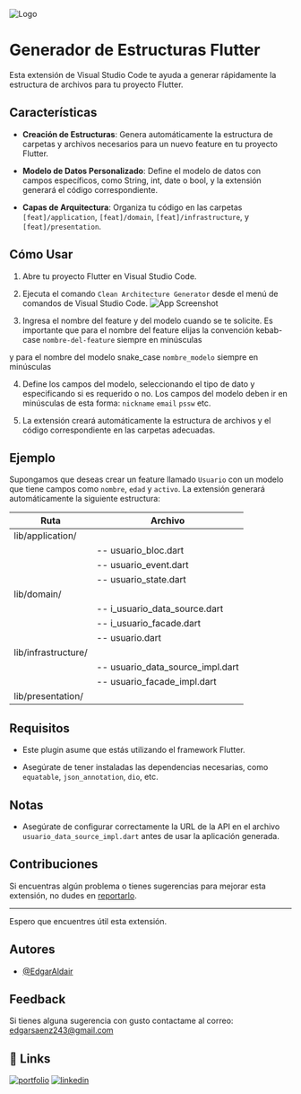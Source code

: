 
![Logo](https://github.com/EdgarAldair/extension-clean-architecture-generator/assets/34665443/c489faca-e324-4e90-8858-3ac251e77195)

# Generador de Estructuras Flutter

Esta extensión de Visual Studio Code te ayuda a generar rápidamente la estructura de archivos para tu proyecto Flutter.

## Características

- **Creación de Estructuras**: Genera automáticamente la estructura de carpetas y archivos necesarios para un nuevo feature en tu proyecto Flutter.



- **Modelo de Datos Personalizado**: Define el modelo de datos con campos específicos, como String, int, date o bool, y la extensión generará el código correspondiente.

- **Capas de Arquitectura**: Organiza tu código en las carpetas `[feat]/application`, `[feat]/domain`, `[feat]/infrastructure`, y `[feat]/presentation`.

## Cómo Usar

1. Abre tu proyecto Flutter en Visual Studio Code.

2. Ejecuta el comando `Clean Architecture Generator` desde el menú de comandos de Visual Studio Code.
![App Screenshot](https://github.com/EdgarAldair/extension-clean-architecture-generator/assets/34665443/94292fc6-a39a-4b8a-a038-d9d97e021e45)

3. Ingresa el nombre del feature y del modelo cuando se te solicite.
Es importante que para el nombre del feature elijas la convención kebab-case `nombre-del-feature` siempre en minúsculas

y para el nombre del modelo snake_case `nombre_modelo` siempre en minúsculas


4. Define los campos del modelo, seleccionando el tipo de dato y especificando si es requerido o no.
Los campos del modelo deben ir en minúsculas de esta forma: `nickname` `email` `pssw` etc.

5. La extensión creará automáticamente la estructura de archivos y el código correspondiente en las carpetas adecuadas.

## Ejemplo

Supongamos que deseas crear un feature llamado `Usuario` con un modelo que tiene campos como `nombre`, `edad` y `activo`. La extensión generará automáticamente la siguiente estructura:

| Ruta                                     | Archivo                            |
| -----------------------------------------| -----------------------------------|
| lib/application/                         |                                   |
|   |-- usuario_bloc.dart                  |                                   |
|   |-- usuario_event.dart                 |                                   |
|   |-- usuario_state.dart                 |                                   |
| lib/domain/                              |                                   |
|   |-- i_usuario_data_source.dart         |                                   |
|   |-- i_usuario_facade.dart              |                                   |
|   |-- usuario.dart                       |                                   |
| lib/infrastructure/                      |                                   |
|   |-- usuario_data_source_impl.dart      |                                   |
|   |-- usuario_facade_impl.dart           |                                   |
| lib/presentation/                        |                                   |


## Requisitos

- Este plugin asume que estás utilizando el framework Flutter.

- Asegúrate de tener instaladas las dependencias necesarias, como
 `equatable`, `json_annotation`, `dio`, etc.

## Notas

- Asegúrate de configurar correctamente la URL de la API en el archivo `usuario_data_source_impl.dart` antes de usar la aplicación generada.

## Contribuciones

Si encuentras algún problema o tienes sugerencias para mejorar esta extensión, no dudes en [reportarlo](https://github.com/EdgarAldair/extension-clean-architecture-generator/issues).

---

Espero que encuentres útil esta extensión.

## Autores

- [@EdgarAldair](https://github.com/EdgarAldair)


## Feedback

Si tienes alguna sugerencia con gusto contactame al correo: edgarsaenz243@gmail.com


## 🔗 Links
[![portfolio](https://img.shields.io/badge/check_out_my_theme-e74c3c?style=for-the-badge&logo=visualstudiocode&logoColor=white)](https://github.com/EdgarAldair/vscode-vintage-vibrance)
[![linkedin](https://img.shields.io/badge/linkedin-0A66C2?style=for-the-badge&logo=linkedin&logoColor=white)](https://www.linkedin.com/in/edgar-saenz/)

